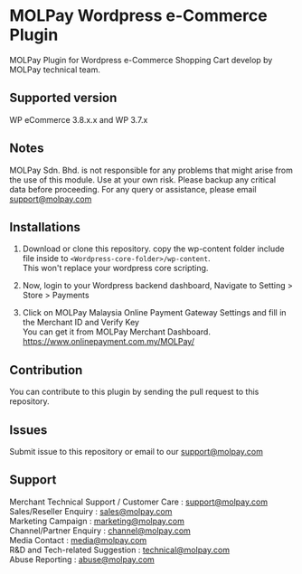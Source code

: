 MOLPay Wordpress e-Commerce Plugin
=====================

MOLPay Plugin for Wordpress e-Commerce Shopping Cart develop by MOLPay technical team.


Supported version
-----------------
WP eCommerce 3.8.x.x and WP 3.7.x

Notes
-----

MOLPay Sdn. Bhd. is not responsible for any problems that might arise from the use of this module. 
Use at your own risk. Please backup any critical data before proceeding. For any query or 
assistance, please email support@molpay.com 


Installations
-------------

1. Download or clone this repository. copy the wp-content folder include file inside to `<Wordpress-core-folder>/wp-content`.  
This won't replace your wordpress core scripting.

2. Now, login to your Wordpress backend dashboard, Navigate to Setting > Store > Payments

3. Click on MOLPay Malaysia Online Payment Gateway Settings and fill in the Merchant ID and Verify Key  
You can get it from MOLPay Merchant Dashboard. https://www.onlinepayment.com.my/MOLPay/

Contribution
------------

You can contribute to this plugin by sending the pull request to this repository.


Issues
------------

Submit issue to this repository or email to our support@molpay.com


Support
-------

Merchant Technical Support / Customer Care : support@molpay.com <br>
Sales/Reseller Enquiry : sales@molpay.com <br>
Marketing Campaign : marketing@molpay.com <br>
Channel/Partner Enquiry : channel@molpay.com <br>
Media Contact : media@molpay.com <br>
R&D and Tech-related Suggestion : technical@molpay.com <br>
Abuse Reporting : abuse@molpay.com
